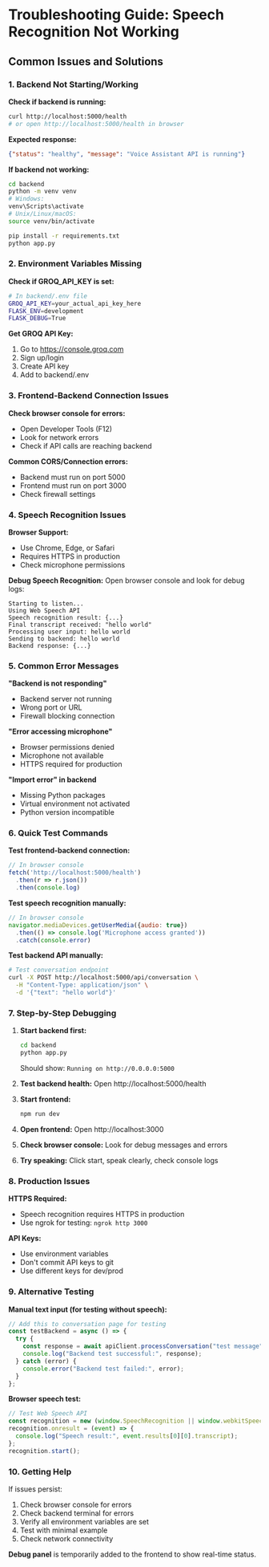 # Troubleshooting Guide: Speech Recognition Not Working

## Common Issues and Solutions

### 1. Backend Not Starting/Working

**Check if backend is running:**
```bash
curl http://localhost:5000/health
# or open http://localhost:5000/health in browser
```

**Expected response:**
```json
{"status": "healthy", "message": "Voice Assistant API is running"}
```

**If backend not working:**
```bash
cd backend
python -m venv venv
# Windows:
venv\Scripts\activate
# Unix/Linux/macOS:
source venv/bin/activate

pip install -r requirements.txt
python app.py
```

### 2. Environment Variables Missing

**Check if GROQ_API_KEY is set:**
```bash
# In backend/.env file
GROQ_API_KEY=your_actual_api_key_here
FLASK_ENV=development
FLASK_DEBUG=True
```

**Get GROQ API Key:**
1. Go to https://console.groq.com
2. Sign up/login
3. Create API key
4. Add to backend/.env

### 3. Frontend-Backend Connection Issues

**Check browser console for errors:**
- Open Developer Tools (F12)
- Look for network errors
- Check if API calls are reaching backend

**Common CORS/Connection errors:**
- Backend must run on port 5000
- Frontend must run on port 3000
- Check firewall settings

### 4. Speech Recognition Issues

**Browser Support:**
- Use Chrome, Edge, or Safari
- Requires HTTPS in production
- Check microphone permissions

**Debug Speech Recognition:**
Open browser console and look for debug logs:
```
Starting to listen...
Using Web Speech API
Speech recognition result: {...}
Final transcript received: "hello world"
Processing user input: hello world
Sending to backend: hello world
Backend response: {...}
```

### 5. Common Error Messages

**"Backend is not responding"**
- Backend server not running
- Wrong port or URL
- Firewall blocking connection

**"Error accessing microphone"**
- Browser permissions denied
- Microphone not available
- HTTPS required for production

**"Import error" in backend**
- Missing Python packages
- Virtual environment not activated
- Python version incompatible

### 6. Quick Test Commands

**Test frontend-backend connection:**
```javascript
// In browser console
fetch('http://localhost:5000/health')
  .then(r => r.json())
  .then(console.log)
```

**Test speech recognition manually:**
```javascript
// In browser console
navigator.mediaDevices.getUserMedia({audio: true})
  .then(() => console.log('Microphone access granted'))
  .catch(console.error)
```

**Test backend API manually:**
```bash
# Test conversation endpoint
curl -X POST http://localhost:5000/api/conversation \
  -H "Content-Type: application/json" \
  -d '{"text": "hello world"}'
```

### 7. Step-by-Step Debugging

1. **Start backend first:**
   ```bash
   cd backend
   python app.py
   ```
   Should show: `Running on http://0.0.0.0:5000`

2. **Test backend health:**
   Open http://localhost:5000/health

3. **Start frontend:**
   ```bash
   npm run dev
   ```

4. **Open frontend:**
   Open http://localhost:3000

5. **Check browser console:**
   Look for debug messages and errors

6. **Try speaking:**
   Click start, speak clearly, check console logs

### 8. Production Issues

**HTTPS Required:**
- Speech recognition requires HTTPS in production
- Use ngrok for testing: `ngrok http 3000`

**API Keys:**
- Use environment variables
- Don't commit API keys to git
- Use different keys for dev/prod

### 9. Alternative Testing

**Manual text input (for testing without speech):**
```javascript
// Add this to conversation page for testing
const testBackend = async () => {
  try {
    const response = await apiClient.processConversation("test message");
    console.log("Backend test successful:", response);
  } catch (error) {
    console.error("Backend test failed:", error);
  }
};
```

**Browser speech test:**
```javascript
// Test Web Speech API
const recognition = new (window.SpeechRecognition || window.webkitSpeechRecognition)();
recognition.onresult = (event) => {
  console.log("Speech result:", event.results[0][0].transcript);
};
recognition.start();
```

### 10. Getting Help

If issues persist:
1. Check browser console for errors
2. Check backend terminal for errors
3. Verify all environment variables are set
4. Test with minimal example
5. Check network connectivity

**Debug panel** is temporarily added to the frontend to show real-time status.
